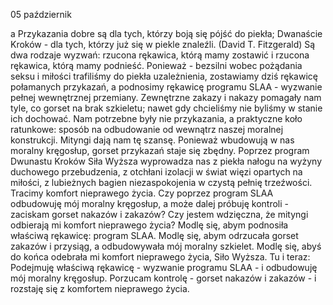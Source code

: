05 październik

a
Przykazania dobre są dla tych, którzy boją się pójść do piekła; Dwanaście Kroków - dla tych, którzy już się w piekle znaleźli.
(David T. Fitzgerald)
 Są dwa rodzaje wyzwań: rzucona rękawica, którą mamy zostawić i rzucona rękawica, którą mamy podnieść. Ponieważ - bezsilni wobec pożądania seksu i miłości trafiliśmy do piekła uzależnienia, zostawiamy dziś rękawicę połamanych przykazań, a podnosimy rękawicę programu SLAA - wyzwanie pełnej wewnętrznej przemiany. Zewnętrzne zakazy i nakazy pomagały nam tyle, co gorset na brak szkieletu; nawet gdy chcieliśmy nie byliśmy w stanie ich dochować. Nam potrzebne były nie przykazania, a praktyczne koło ratunkowe: sposób na odbudowanie od wewnątrz naszej moralnej konstrukcji. Mityngi dają nam tę szansę. Ponieważ wbudowują w nas moralny kręgosłup, gorset przykazań staje się zbędny. Poprzez program Dwunastu Kroków Siła Wyższa wyprowadza nas z piekła nałogu na wyżyny duchowego przebudzenia, z otchłani izolacji w świat więzi opartych na miłości, z lubieżnych bagien niezaspokojenia w czystą pełnię trzeźwości. Tracimy komfort nieprawego życia.
 Czy poprzez program SLAA odbudowuję mój moralny kręgosłup, a może dalej próbuję kontroli - zaciskam gorset nakazów i zakazów? Czy jestem wdzięczna, że mityngi odbierają mi komfort nieprawego życia?
 Modlę się, abym podnosiła właściwą rękawicę: program SLAA. Modlę się, abym odrzucała gorset zakazów i przysiąg, a odbudowywała mój moralny szkielet. Modlę się, abyś do końca odebrała mi komfort nieprawego życia, Siło Wyższa.
 Tu i teraz: Podejmuję właściwą rękawicę - wyzwanie programu SLAA - i odbudowuję mój moralny kręgosłup. Porzucam kontrolę - gorset nakazów i zakazów - i rozstaję się z komfortem nieprawego życia.
